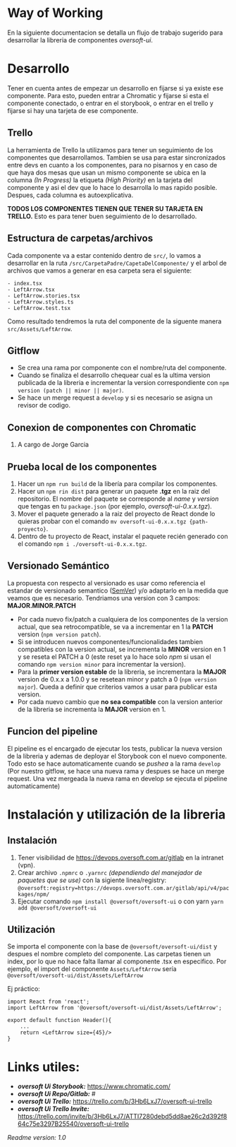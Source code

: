 # Way of Working

En la siguiente documentacion se detalla un flujo de trabajo sugerido para desarrollar la libreria de componentes
_oversoft-ui_.

# Desarrollo

Tener en cuenta antes de empezar un desarrollo en fijarse si ya existe ese componente. Para esto, pueden entrar a Chromatic
y fijarse si esta el componente conectado, o entrar en el storybook, o entrar en el trello y fijarse si hay una tarjeta
de ese componente.

## Trello

La herramienta de Trello la utilizamos para tener un seguimiento de los componentes que desarrollamos. Tambien se usa
para estar sincronizados entre devs en cuanto a los componentes, para no pisarnos y en caso de que haya dos mesas que
usan un mismo componente se ubica en la columna _(In Progress)_ la etiqueta _(High Priority)_ en la tarjeta del componente y asi el dev que lo hace lo desarrolla lo mas rapido
posible. Despues, cada columna es autoexplicativa.

**TODOS LOS COMPONENTES TIENEN QUE TENER SU TARJETA EN TRELLO.** Esto es para tener buen seguimiento de lo desarrollado.

## Estructura de carpetas/archivos

Cada componente va a estar contenido dentro de `src/`, lo vamos a desarrollar en la ruta
`/src/CarpetaPadre/CapetaDelComponente/` y el arbol de archivos que vamos a generar en esa carpeta sera el
siguiente:

```
- index.tsx
- LeftArrow.tsx
- LeftArrow.stories.tsx
- LeftArrow.styles.ts
- LeftArrow.test.tsx
```

Como resultado tendremos la ruta del componente de la siguente manera `src/Assets/LeftArrow`.

## Gitflow

- Se crea una rama por componente con el nombre/ruta del componente.
- Cuando se finaliza el desarrollo chequear cual es la ultima version publicada de la libreria e incrementar la
  version correspondiente con `npm version (patch || minor || major)`.
- Se hace un merge request a `develop` y si es necesario se asigna un revisor de codigo.

## Conexion de componentes con Chromatic

1. A cargo de Jorge Garcia

## Prueba local de los componentes

1. Hacer un `npm run build` de la libería para compilar los componentes.
2. Hacer un `npm rin dist` para generar un paquete **.tgz** en la raiz del repositorio. El nombre del paquete se corresponde al _name_ y _version_ que tengas en tu `package.json` (por ejemplo, _oversoft-ui-0.x.x.tgz_).
3. Mover el paquete generado a la raiz del proyecto de React donde lo quieras probar con el comando `mv oversoft-ui-0.x.x.tgz {path-proyecto}`.
4. Dentro de tu proyecto de React, instalar el paquete recién generado con el comando `npm i ./oversoft-ui-0.x.x.tgz`.

## Versionado Semántico

La propuesta con respecto al versionado es usar como referencia el estandar de versionado semantico
([SemVer](https://semver.org/lang/es/)) y/o adaptarlo en la medida que veamos que es necesario. Tendriamos una version
con 3 campos: **MAJOR.MINOR.PATCH**

- Por cada nuevo fix/patch a cualquiera de los componentes de la version actual, que sea retrocompatible, se va a
  incrementar en 1 la **PATCH** version (`npm version patch`).
- Si se introducen nuevos componentes/funcionalidades tambien compatibles con la version actual, se incrementa la
  **MINOR** version en 1 y se reseta el PATCH a 0 (este reset ya lo hace solo _npm_ si usan el comando
  `npm version minor` para incrementar la version).
- Para la **primer version estable** de la libreria, se incrementara la **MAJOR** version de 0.x.x a 1.0.0 y se
  resetean minor y patch a 0 (`npm version major`). Queda a definir que criterios vamos a usar para publicar esta
  version.
- Por cada nuevo cambio que **no sea compatible** con la version anterior de la libreria se incrementa la **MAJOR**
  version en 1.

## Funcion del pipeline

El pipeline es el encargado de ejecutar los tests, publicar la nueva version de la libreria y ademas de deployar el
Storybook con el nuevo componente. Todo esto se hace automaticamente cuando se _pushea_ a la rama `develop` (Por nuestro
gitflow, se hace una nueva rama y despues se hace un merge request. Una vez mergeada la nueva rama en develop se ejecuta
el pipeline automaticamente)

# Instalación y utilización de la libreria

## Instalación

1. Tener visibilidad de https://devops.oversoft.com.ar/gitlab en la intranet (vpn).
2. Crear archivo `.npmrc` o `.yarnrc` _(dependiendo del manejador de paquetes que se use)_ con la sigiente
   linea/registry: `@oversoft:registry=https://devops.oversoft.com.ar/gitlab/api/v4/packages/npm/`
3. Ejecutar comando `npm install @oversoft/oversoft-ui` o con yarn `yarn add @oversoft/oversoft-ui`

## Utilización

Se importa el componente con la base de `@oversoft/oversoft-ui/dist` y despues el nombre completo del componente. Las
carpetas tienen un index, por lo que no hace falta llamar al componente .tsx en especifico. Por ejemplo, el import del
componente `Assets/LeftArrow` sería `@oversoft/oversoft-ui/dist/Assets/LeftArrow`

Ej práctico:

```JSX
import React from 'react';
import LeftArrow from '@oversoft/oversoft-ui/dist/Assets/LeftArrow';

export default function Header(){
    ...
    return <LeftArrow size={45}/>
}
```

# Links utiles:

- **_oversoft Ui Storybook:_** https://www.chromatic.com/
- **_oversoft Ui Repo/Gitlab:_** #
- **_oversoft Ui Trello:_** https://trello.com/b/3Hb6LxJ7/oversoft-ui-trello
- **_oversoft Ui Trello Invite:_** https://trello.com/invite/b/3Hb6LxJ7/ATTI7280debd5dd8ae26c2d392f864c75e3297B25540/oversoft-ui-trello

_Readme version: 1.0_
